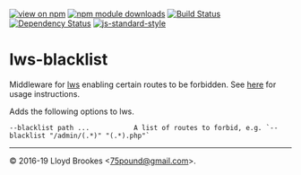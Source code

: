 [![view on npm](https://img.shields.io/npm/v/lws-blacklist.svg)](https://www.npmjs.org/package/lws-blacklist)
[![npm module downloads](https://img.shields.io/npm/dt/lws-blacklist.svg)](https://www.npmjs.org/package/lws-blacklist)
[![Build Status](https://travis-ci.org/lwsjs/blacklist.svg?branch=master)](https://travis-ci.org/lwsjs/blacklist)
[![Dependency Status](https://badgen.net/david/dep/lwsjs/blacklist)](https://david-dm.org/lwsjs/blacklist)
[![js-standard-style](https://img.shields.io/badge/code%20style-standard-brightgreen.svg)](https://github.com/feross/standard)

# lws-blacklist

Middleware for [lws](https://github.com/lwsjs/lws) enabling certain routes to be forbidden. See [here](https://github.com/lwsjs/local-web-server/wiki/How-to-blacklist-certain-routes) for usage instructions.

Adds the following options to lws.

```
--blacklist path ...           A list of routes to forbid, e.g. `--blacklist "/admin/(.*)" "(.*).php"`
```

* * *

&copy; 2016-19 Lloyd Brookes \<75pound@gmail.com\>.
